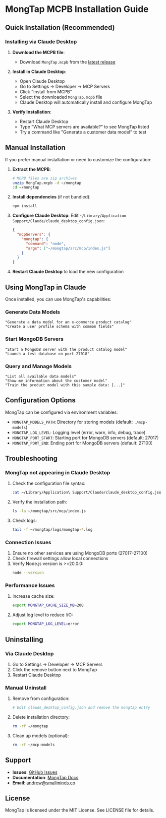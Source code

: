 # MongTap MCPB Installation Guide

## Quick Installation (Recommended)

### Installing via Claude Desktop

1. **Download the MCPB file**:
   - Download `MongTap.mcpb` from the [latest release](https://github.com/smallmindsllc/mongtap/releases)

2. **Install in Claude Desktop**:
   - Open Claude Desktop
   - Go to Settings → Developer → MCP Servers
   - Click "Install from MCPB" 
   - Select the downloaded `MongTap.mcpb` file
   - Claude Desktop will automatically install and configure MongTap

3. **Verify Installation**:
   - Restart Claude Desktop
   - Type "What MCP servers are available?" to see MongTap listed
   - Try a command like "Generate a customer data model" to test

## Manual Installation

If you prefer manual installation or need to customize the configuration:

1. **Extract the MCPB**:
   ```bash
   # MCPB files are zip archives
   unzip MongTap.mcpb -d ~/mongtap
   cd ~/mongtap
   ```

2. **Install dependencies** (if not bundled):
   ```bash
   npm install
   ```

3. **Configure Claude Desktop**:
   Edit `~/Library/Application Support/Claude/claude_desktop_config.json`:
   ```json
   {
     "mcpServers": {
       "mongtap": {
         "command": "node",
         "args": ["~/mongtap/src/mcp/index.js"]
       }
     }
   }
   ```

4. **Restart Claude Desktop** to load the new configuration

## Using MongTap in Claude

Once installed, you can use MongTap's capabilities:

### Generate Data Models
```
"Generate a data model for an e-commerce product catalog"
"Create a user profile schema with common fields"
```

### Start MongoDB Servers
```
"Start a MongoDB server with the product catalog model"
"Launch a test database on port 27018"
```

### Query and Manage Models
```
"List all available data models"
"Show me information about the customer model"
"Train the product model with this sample data: [...]"
```

## Configuration Options

MongTap can be configured via environment variables:

- `MONGTAP_MODELS_PATH`: Directory for storing models (default: `./mcp-models`)
- `MONGTAP_LOG_LEVEL`: Logging level (error, warn, info, debug, trace)
- `MONGTAP_PORT_START`: Starting port for MongoDB servers (default: 27017)
- `MONGTAP_PORT_END`: Ending port for MongoDB servers (default: 27100)

## Troubleshooting

### MongTap not appearing in Claude Desktop

1. Check the configuration file syntax:
   ```bash
   cat ~/Library/Application\ Support/Claude/claude_desktop_config.json | jq .
   ```

2. Verify the installation path:
   ```bash
   ls -la ~/mongtap/src/mcp/index.js
   ```

3. Check logs:
   ```bash
   tail -f ~/mongtap/logs/mongtap-*.log
   ```

### Connection Issues

1. Ensure no other services are using MongoDB ports (27017-27100)
2. Check firewall settings allow local connections
3. Verify Node.js version is >=20.0.0:
   ```bash
   node --version
   ```

### Performance Issues

1. Increase cache size:
   ```bash
   export MONGTAP_CACHE_SIZE_MB=200
   ```

2. Adjust log level to reduce I/O:
   ```bash
   export MONGTAP_LOG_LEVEL=error
   ```

## Uninstalling

### Via Claude Desktop
1. Go to Settings → Developer → MCP Servers
2. Click the remove button next to MongTap
3. Restart Claude Desktop

### Manual Uninstall
1. Remove from configuration:
   ```bash
   # Edit claude_desktop_config.json and remove the mongtap entry
   ```

2. Delete installation directory:
   ```bash
   rm -rf ~/mongtap
   ```

3. Clean up models (optional):
   ```bash
   rm -rf ~/mcp-models
   ```

## Support

- **Issues**: [GitHub Issues](https://github.com/smallmindsco/MongTap/issues)
- **Documentation**: [MongTap Docs](https://github.com/smallmindsco/MongTap/blob/main/README.md)
- **Email**: andrew@smallminds.co

## License

MongTap is licensed under the MIT License. See LICENSE file for details.
